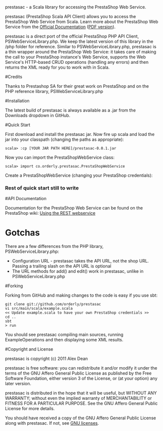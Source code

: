 prestasac - a Scala library for accessing the PrestaShop Web Service.

prestasac (PrestaShop Scala API Client) allows you to access the PrestaShop Web Service from Scala. Learn more about the PrestaShop Web Service from the [Official Documentation](http://wiki.prestashop.com/display/enEN/Using+the+REST+webservice) ([PDF version](http://wiki.prestashop.com/download/attachments/720902/CRUD+Tutorial+EN.pdf?version=1&modificationDate=1301486324000)).

prestasac is a direct port of the official PrestaShop PHP API Client, PSWebServiceLibrary.php. We keep the latest version of this library in the /php folder for reference. Similar to PSWebServiceLibrary.php, prestasac is a thin wrapper around the PrestaShop Web Service: it takes care of making the call to your PrestaShop instance's Web Service, supports the Web Service's HTTP-based CRUD operations (handling any errors) and then returns the XML ready for you to work with in Scala.

#Credits

Thanks to Prestashop SA for their great work on PrestaShop and on the PHP reference library, PSWebServiceLibrary.php

#Installation

The latest build of prestasac is always available as a .jar from the Downloads dropdown in GitHub.

#Quick Start

First download and install the prestasac jar. Now fire up scala and load the jar into your classpath (changing the paths as appropriate):

    scala> :cp [YOUR JAR PATH HERE]/prestasac-0.0.1.jar

Now you can import the PrestaShopWebService class:

    scala> import co.orderly.prestasac.PrestaShopWebService

Create a PrestaShopWebService (changing your PrestaShop credentials):

### Rest of quick start still to write ###

#API Documentation

Documentation for the PrestaShop Web Service can be found on the PrestaShop wiki:
[Using the REST webservice](http://wiki.prestashop.com/display/enEN/Using+the+REST+webservice)

# Gotchas

There are a few differences from the PHP library, PSWebServiceLibrary.php:

* Configuration URL - prestasac takes the API URL, not the shop URL. Passing a trailing slash on the API URL is optional
* The URL methods for add() and edit() work in prestasac, unlike in PSWebServiceLibrary.php

#Forking 

Forking from GitHub and making changes to the code is easy if you use sbt:

    git clone git://github.com/orderly/prestasac
    vi src/main/scala/example.scala
    << Update example.scala to have your own PrestaShop credentials >>     
    cd ..
    sbt
    > run

You should see prestasac compiling main sources, running ExampleOperations and then displaying some XML results.

#Copyright and License

prestasac is copyright (c) 2011 Alex Dean

prestasac is free software: you can redistribute it and/or modify
it under the terms of the GNU Affero General Public License as
published by the Free Software Foundation, either version 3 of
the License, or (at your option) any later version.

prestasac is distributed in the hope that it will be useful,
but WITHOUT ANY WARRANTY; without even the implied warranty of
MERCHANTABILITY or FITNESS FOR A PARTICULAR PURPOSE.  See the
GNU Affero General Public License for more details.

You should have received a copy of the GNU Affero General Public
License along with prestasac. If not, see [GNU licenses](http://www.gnu.org/licenses/).
